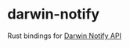 
# darwin-notify

Rust bindings for [Darwin Notify API](https://developer.apple.com/documentation/darwinnotify)
